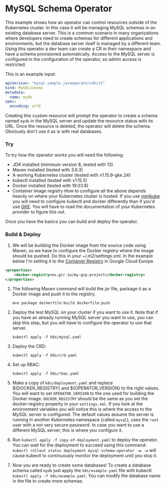 # MySQL Schema Operator

This example shows how an operator can control resources outside of the Kubernetes cluster. In this case it will be
managing MySQL schemas in an existing database server. This is a common scenario in many organizations where developers
need to create schemas for different applications and environments, but the database server itself is managed by a 
different team. Using this operator a dev team can create a CR in their namespace and have a schema provisioned automatically.
Access to the MySQL server is configured in the configuration of the operator, so admin access is restricted. 

This is an example input:
```yaml
apiVersion: "mysql.sample.javaoperatorsdk/v1"
kind: MySQLSchema
metadata:
  name: mydb
spec:
  encoding: utf8
```

Creating this custom resource will prompt the operator to create a schema named `mydb` in the MySQL server and update
the resource status with its URL. Once the resource is deleted, the operator will delete the schema. Obviously don't
use it as is with real databases. 

### Try 

To try how the operator works you will need the following:
* JDK installed (minimum version 8, tested with 13)
* Maven installed (tested with 3.6.3)
* A working Kubernetes cluster (tested with v1.15.9-gke.24)
* kubectl installed (tested with v1.15.5)
* Docker installed (tested with 19.03.8)
* Container image registry
How to configure all the above depends heavily on where your Kubernetes cluster is hosted. 
If you use [minikube](https://minikube.sigs.k8s.io/docs/) you will need to configure kubectl and docker differently
than if you'd use [GKE](https://cloud.google.com/kubernetes-engine/). You will have to read the documentation of your
Kubernetes provider to figure this out.

Once you have the basics you can build and deploy the operator.

### Build & Deploy

1. We will be building the Docker image from the source code using Maven, so we have to configure the Docker registry
where the image should be pushed. Do this in your ~/.m2/settings.xml. In the example below I'm setting it to
the [Container Registry](https://cloud.google.com/container-registry/) in Google Cloud Europe. 
  
```xml
<properties>
    <docker-registry>eu.gcr.io/my-gcp-project</docker-registry>
</properties>
```

1. The following Maven command will build the jar file, package it as a Docker image and push it to the registry.

   `mvn package dockerfile:build dockerfile:push` 

1. Deploy the test MySQL on your cluster if you want to use it. Note that if you have an already running MySQL server
you want to use, you can skip this step, but you will have to configure the operator to use that server.
   
   `kubectl apply -f k8s/mysql.yaml`
1. Deploy the CRD: 

   `kubectl apply -f k8s/crd.yaml`
1. Set up RBAC: 

   `kubectl apply -f k8s/rbac.yaml`
1. Make a copy of `k8s/deployment.yaml` and replace ${DOCKER_REGISTRY} and ${OPERATOR_VERSION} to the 
right values. You will want to set `OPERATOR_VERSION` to the one used for building the Docker image. `DOCKER_REGISTRY` should
be the same as you set the docker-registry property in your `settings.xml`.
If you look at the environment variables you will notice this is where the access to the MySQL server is configured.
The default values assume the server is running in another Kubernetes namespace (called `mysql`), uses the `root` user
with a not very secure password. In case you want to use a different MySQL server, this is where you configure it. 

1. Run `kubectl apply -f copy-of-deployment.yaml` to deploy the operator. You can wait for the deployment to succeed using
this command: `kubectl rollout status deployment mysql-schema-operator -w`. `-w` will cause kubectl to continuously monitor 
the deployment until you stop it.

1. Now you are ready to create some databases! To create a database schema called `mydb` just apply the `k8s/example.yaml`
file with kubectl: `kubectl apply -f k8s/example.yaml`. You can modify the database name in the file to create more schemas.
